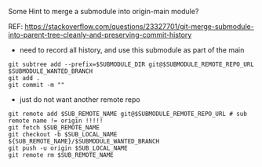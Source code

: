 Some Hint to merge a submodule into origin-main module?

REF: https://stackoverflow.com/questions/23327701/git-merge-submodule-into-parent-tree-cleanly-and-preserving-commit-history
 - need to record all history, and use this submodule as part of the main
```
git subtree add --prefix=$SUBMODULE_DIR git@$SUBMODULE_REMOTE_REPO_URL $SUBMODULE_WANTED_BRANCH
git add .
git commit -m ""
```
 - just do not want another remote repo
```
git remote add $SUB_REMOTE_NAME git@$SUBMODULE_REMOTE_REPO_URL # sub remote name != origin !!!!!
git fetch $SUB_REMOTE_NAME
git checkout -b $SUB_LOCAL_NAME ${SUB_REMOTE_NAME}/$SUBMODULE_WANTED_BRANCH
git push -u origin $SUB_LOCAL_NAME
git remote rm $SUB_REMOTE_NAME
```

